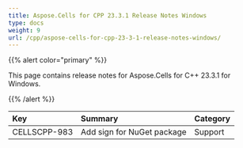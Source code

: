 ```yaml
---
title: Aspose.Cells for CPP 23.3.1 Release Notes Windows
type: docs
weight: 9
url: /cpp/aspose-cells-for-cpp-23-3-1-release-notes-windows/
---
```


{{% alert color="primary" %}}

This page contains release notes for Aspose.Cells for C++ 23.3.1 for Windows.

{{% /alert %}}

|**Key**|**Summary**|**Category**|
| :- | :- | :- |
|CELLSCPP-983|Add sign for NuGet package|Support
